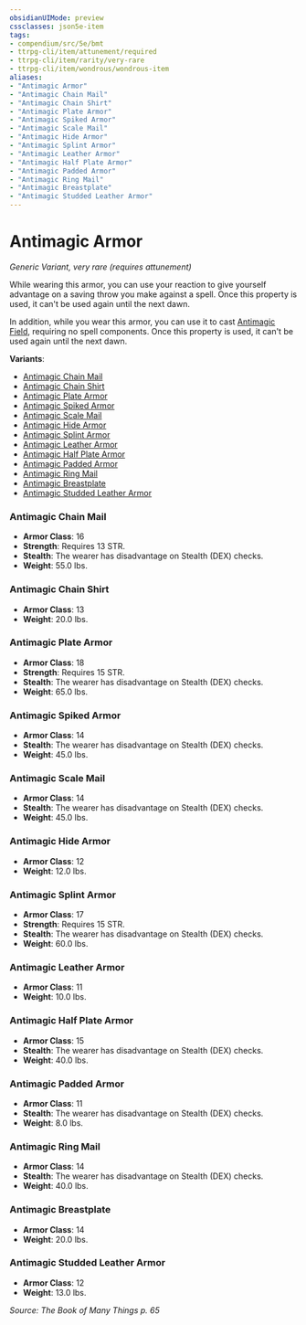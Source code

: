```yaml
---
obsidianUIMode: preview
cssclasses: json5e-item
tags:
- compendium/src/5e/bmt
- ttrpg-cli/item/attunement/required
- ttrpg-cli/item/rarity/very-rare
- ttrpg-cli/item/wondrous/wondrous-item
aliases: 
- "Antimagic Armor"
- "Antimagic Chain Mail"
- "Antimagic Chain Shirt"
- "Antimagic Plate Armor"
- "Antimagic Spiked Armor"
- "Antimagic Scale Mail"
- "Antimagic Hide Armor"
- "Antimagic Splint Armor"
- "Antimagic Leather Armor"
- "Antimagic Half Plate Armor"
- "Antimagic Padded Armor"
- "Antimagic Ring Mail"
- "Antimagic Breastplate"
- "Antimagic Studded Leather Armor"
---
```

# Antimagic Armor
*Generic Variant, very rare (requires attunement)*  


While wearing this armor, you can use your reaction to give yourself advantage on a saving throw you make against a spell. Once this property is used, it can't be used again until the next dawn.

In addition, while you wear this armor, you can use it to cast [Antimagic Field](/3-Mechanics/CLI/spells/antimagic-field.md), requiring no spell components. Once this property is used, it can't be used again until the next dawn.

**Variants**:
- [Antimagic Chain Mail](#Antimagic%20Chain%20Mail)
- [Antimagic Chain Shirt](#Antimagic%20Chain%20Shirt)
- [Antimagic Plate Armor](#Antimagic%20Plate%20Armor)
- [Antimagic Spiked Armor](#Antimagic%20Spiked%20Armor)
- [Antimagic Scale Mail](#Antimagic%20Scale%20Mail)
- [Antimagic Hide Armor](#Antimagic%20Hide%20Armor)
- [Antimagic Splint Armor](#Antimagic%20Splint%20Armor)
- [Antimagic Leather Armor](#Antimagic%20Leather%20Armor)
- [Antimagic Half Plate Armor](#Antimagic%20Half%20Plate%20Armor)
- [Antimagic Padded Armor](#Antimagic%20Padded%20Armor)
- [Antimagic Ring Mail](#Antimagic%20Ring%20Mail)
- [Antimagic Breastplate](#Antimagic%20Breastplate)
- [Antimagic Studded Leather Armor](#Antimagic%20Studded%20Leather%20Armor)

### Antimagic Chain Mail

- **Armor Class**: 16
- **Strength**: Requires 13 STR.
- **Stealth**: The wearer has disadvantage on Stealth (DEX) checks.
- **Weight**: 55.0 lbs.

### Antimagic Chain Shirt

- **Armor Class**: 13
- **Weight**: 20.0 lbs.

### Antimagic Plate Armor

- **Armor Class**: 18
- **Strength**: Requires 15 STR.
- **Stealth**: The wearer has disadvantage on Stealth (DEX) checks.
- **Weight**: 65.0 lbs.

### Antimagic Spiked Armor

- **Armor Class**: 14
- **Stealth**: The wearer has disadvantage on Stealth (DEX) checks.
- **Weight**: 45.0 lbs.

### Antimagic Scale Mail

- **Armor Class**: 14
- **Stealth**: The wearer has disadvantage on Stealth (DEX) checks.
- **Weight**: 45.0 lbs.

### Antimagic Hide Armor

- **Armor Class**: 12
- **Weight**: 12.0 lbs.

### Antimagic Splint Armor

- **Armor Class**: 17
- **Strength**: Requires 15 STR.
- **Stealth**: The wearer has disadvantage on Stealth (DEX) checks.
- **Weight**: 60.0 lbs.

### Antimagic Leather Armor

- **Armor Class**: 11
- **Weight**: 10.0 lbs.

### Antimagic Half Plate Armor

- **Armor Class**: 15
- **Stealth**: The wearer has disadvantage on Stealth (DEX) checks.
- **Weight**: 40.0 lbs.

### Antimagic Padded Armor

- **Armor Class**: 11
- **Stealth**: The wearer has disadvantage on Stealth (DEX) checks.
- **Weight**: 8.0 lbs.

### Antimagic Ring Mail

- **Armor Class**: 14
- **Stealth**: The wearer has disadvantage on Stealth (DEX) checks.
- **Weight**: 40.0 lbs.

### Antimagic Breastplate

- **Armor Class**: 14
- **Weight**: 20.0 lbs.

### Antimagic Studded Leather Armor

- **Armor Class**: 12
- **Weight**: 13.0 lbs.


*Source: The Book of Many Things p. 65*